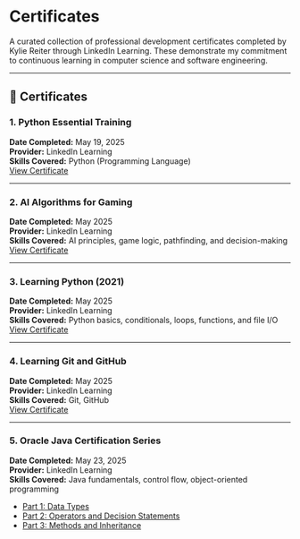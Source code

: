 # Certificates

A curated collection of professional development certificates completed by Kylie Reiter through LinkedIn Learning. These demonstrate my commitment to continuous learning in computer science and software engineering.

---

## 📜 Certificates

### 1. Python Essential Training  
**Date Completed:** May 19, 2025  
**Provider:** LinkedIn Learning  
**Skills Covered:** Python (Programming Language)  
[View Certificate](./Python%20Essential%20Training.png)

---

### 2. AI Algorithms for Gaming  
**Date Completed:** May 2025  
**Provider:** LinkedIn Learning  
**Skills Covered:** AI principles, game logic, pathfinding, and decision-making  
[View Certificate](./AI%20Algorithms%20for%20Gaming.png)

---

### 3. Learning Python (2021)  
**Date Completed:** May 2025  
**Provider:** LinkedIn Learning  
**Skills Covered:** Python basics, conditionals, loops, functions, and file I/O  
[View Certificate](./Learning%20Python%20%282021%29.png)

---

### 4. Learning Git and GitHub  
**Date Completed:** May 2025  
**Provider:** LinkedIn Learning  
**Skills Covered:** Git, GitHub  
[View Certificate](./GitHub%20LinkedIn%20Learning%20Certificate.pdf.png)

---

### 5. Oracle Java Certification Series  
**Date Completed:** May 23, 2025  
**Provider:** LinkedIn Learning  
**Skills Covered:** Java fundamentals, control flow, object-oriented programming  
- [Part 1: Data Types](./Oracle%20Java%20Certification%20Series%201.jpeg)  
- [Part 2: Operators and Decision Statements](./Oracle%20Java%20Certification%20Series%202.jpeg)  
- [Part 3: Methods and Inheritance](./Oracle%20Java%20Certification%20Series%203.jpeg)

